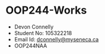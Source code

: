 # OOP244-Works
 - Devon Connelly
 - Student No: 105322218
 - Email Id: dconnelly@myseneca.ca
 - OOP244NAA
